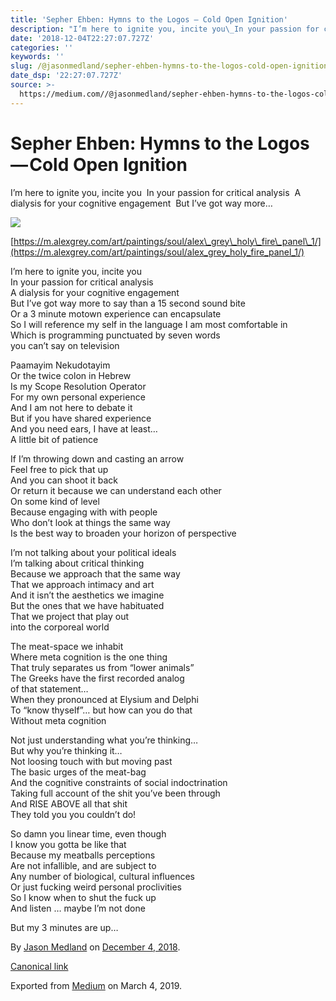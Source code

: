 ```yaml
---
title: 'Sepher Ehben: Hymns to the Logos — Cold Open Ignition'
description: "I’m here to ignite you, incite you\_In your passion for critical analysis\_A dialysis for your cognitive engagement\_But I’ve got way more…"
date: '2018-12-04T22:27:07.727Z'
categories: ''
keywords: ''
slug: /@jasonmedland/sepher-ehben-hymns-to-the-logos-cold-open-ignition-68e7955486b1
date_dsp: '22:27:07.727Z'
source: >-
  https://medium.com//@jasonmedland/sepher-ehben-hymns-to-the-logos-cold-open-ignition-68e7955486b1
---
```


# Sepher Ehben: Hymns to the Logos — Cold Open Ignition

I’m here to ignite you, incite you  In your passion for critical analysis  A dialysis for your cognitive engagement  But I’ve got way more…

![](https://cdn-images-1.medium.com/max/800/1*qNJ4Ap9ag0UwVNMwbZTfJQ.png)

[https://m.alexgrey.com/art/paintings/soul/alex\_grey\_holy\_fire\_panel\_1/](https://m.alexgrey.com/art/paintings/soul/alex_grey_holy_fire_panel_1/)

I’m here to ignite you, incite you   
In your passion for critical analysis   
A dialysis for your cognitive engagement   
But I’ve got way more to say than a 15 second sound bite  
Or a 3 minute motown experience can encapsulate  
So I will reference my self in the language I am most comfortable in  
Which is programming punctuated by seven words   
you can’t say on television

Paamayim Nekudotayim   
Or the twice colon in Hebrew  
Is my Scope Resolution Operator  
For my own personal experience   
And I am not here to debate it  
But if you have shared experience   
And you need ears, I have at least…  
A little bit of patience

If I’m throwing down and casting an arrow   
Feel free to pick that up   
And you can shoot it back  
Or return it because we can understand each other  
On some kind of level   
Because engaging with with people  
Who don’t look at things the same way  
Is the best way to broaden your horizon of perspective

I’m not talking about your political ideals  
I’m talking about critical thinking   
Because we approach that the same way   
That we approach intimacy and art   
And it isn’t the aesthetics we imagine   
But the ones that we have habituated   
That we project that play out   
into the corporeal world

The meat-space we inhabit   
Where meta cognition is the one thing   
That truly separates us from “lower animals”  
The Greeks have the first recorded analog   
of that statement…  
When they pronounced at Elysium and Delphi   
To “know thyself”… but how can you do that   
Without meta cognition

Not just understanding what you’re thinking…  
But why you’re thinking it…  
Not loosing touch with but moving past   
The basic urges of the meat-bag   
And the cognitive constraints of social indoctrination   
Taking full account of the shit you’ve been through   
And RISE ABOVE all that shit   
They told you you couldn’t do!

So damn you linear time, even though   
I know you gotta be like that  
Because my meatballs perceptions   
Are not infallible, and are subject to  
Any number of biological, cultural influences  
Or just fucking weird personal proclivities   
So I know when to shut the fuck up   
And listen … maybe I’m not done

But my 3 minutes are up…

By [Jason Medland](https://medium.com/@jasonmedland) on [December 4, 2018](https://medium.com/p/68e7955486b1).

[Canonical link](https://medium.com/@jasonmedland/sepher-ehben-hymns-to-the-logos-cold-open-ignition-68e7955486b1)

Exported from [Medium](https://medium.com) on March 4, 2019.